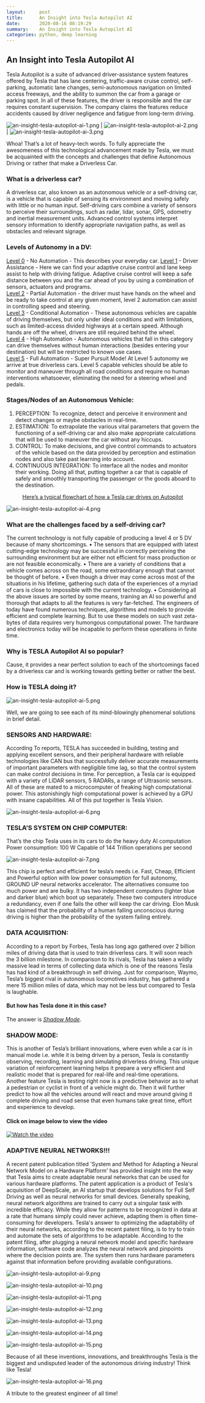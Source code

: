 ```yaml
---
layout:     post
title:      An Insight into Tesla Autopilot AI
date:       2020-08-16 08:19:29
summary:    An Insight into Tesla Autopilot AI
categories: python, deep learning
---
```

## An Insight into Tesla Autopilot AI
Tesla Autopilot is a suite of advanced driver-assistance system features offered by Tesla that has lane centering, traffic-aware cruise control, self-parking, automatic lane changes, semi-autonomous navigation on limited access freeways, and the ability to summon the car from a garage or parking spot. In all of these features, the driver is responsible and the car requires constant supervision. The company claims the features reduce accidents caused by driver negligence and fatigue from long-term driving.

![an-insight-tesla-autopilot-ai-1.png](/images/an-insight-tesla-autopilot-ai-1.png) |
![an-insight-tesla-autopilot-ai-2.png](/images/an-insight-tesla-autopilot-ai-2.png) |
![an-insight-tesla-autopilot-ai-3.png](/images/an-insight-tesla-autopilot-ai-3.png)

Whoa! That’s a lot of heavy-tech words.
To fully appreciate the awesomeness of this technological advancement made by Tesla, we must be acquainted with the concepts and challenges that define Autonomous Driving or rather that make a Driverless Car.

### What is a driverless car?
A driverless car, also known as an autonomous vehicle or a self-driving car, is a vehicle that is capable of sensing its environment and moving safely with little or no human input.
Self-driving cars combine a variety of sensors to perceive their surroundings, such as radar, lidar, sonar, GPS, odometry and inertial measurement units. Advanced control systems interpret sensory information to identify appropriate navigation paths, as well as obstacles and relevant signage.

### Levels of Autonomy in a DV:
<u>Level 0</u> - No Automation - This describes your everyday car.
<u>Level 1</u> - Driver Assistance - Here we can find your adaptive cruise control and lane keep assist to help with driving fatigue. Adaptive cruise control will keep a safe distance between you and the car ahead of you by using a combination of sensors, actuators and programs. <br>
<u>Level 2</u> - Partial Automation - the driver must have hands on the wheel and be ready to take control at any given moment, level 2 automation can assist in controlling speed and steering.  <br>
<u>Level 3</u> - Conditional Automation - These autonomous vehicles are capable of driving themselves, but only under ideal conditions and with limitations, such as limited-access divided highways at a certain speed. Although hands are off the wheel, drivers are still required behind the wheel. <br>
<u>Level 4</u> - High Automation - Autonomous vehicles that fall in this category can drive themselves without human interactions (besides entering your destination) but will be restricted to known use cases. <br>
<u>Level 5</u> - Full Automation - Super Pursuit Mode! At Level 5 autonomy we arrive at true driverless cars. Level 5 capable vehicles should be able to monitor and maneuver through all road conditions and require no human interventions whatsoever, eliminating the need for a steering wheel and pedals. <br>

### Stages/Nodes of an Autonomous Vehicle:
1.	PERCEPTION: To recognize, detect and perceive it environment and detect changes or maybe obstacles in real-time. 
2.	ESTIMATION: To extrapolate the various vital parameters that govern the functioning of a self-driving car and also make appropriate calculations that will be used to maneuver the car without any hiccups.
3.	CONTROL: To make decisions, and give control commands to actuators of the vehicle based on the data provided by perception and estimation nodes and also take past learning into account.
4.	CONTINUOUS INTEGRATION: To interface all the nodes and monitor their working. Doing all that, putting together a car that is capable of safely and smoothly transporting the passenger or the goods aboard to the destination.
<center><u>Here’s a typical flowchart of how a Tesla car drives on Autopilot</u></center>

![an-insight-tesla-autopilot-ai-4.png](/images/an-insight-tesla-autopilot-ai-4.png)

### What are the challenges faced by a self-driving car?
The current technology is not fully capable of producing a level 4 or 5 DV because of many shortcomings.
•	The sensors that are equipped with latest cutting-edge technology may be successful in correctly perceiving the surrounding environment but are either not efficient for mass production or are not feasible economically.
•	There are a variety of conditions that a vehicle comes across on the road, some extraordinary enough that cannot be thought of before.
•	Even though a driver may come across most of the situations in his lifetime, gathering such data of the experiences of a myriad of cars is close to impossible with the current technology.
•	Considering all the above issues are sorted by some means, training an AI so powerful and thorough that adapts to all the features is very far-fetched. 
The engineers of today have found numerous techniques, algorithms and models to provide efficient and complete learning. But to use these models on such vast zeta-bytes of data requires very humongous computational power. The hardware and electronics today will be incapable to perform these operations in finite time.

### Why is TESLA Autopilot AI so popular?
Cause, it provides a near perfect solution to each of the shortcomings faced by a driverless car and is working towards getting better or rather the best.

### How is TESLA doing it?

![an-insight-tesla-autopilot-ai-5.png](/images/an-insight-tesla-autopilot-ai-5.png)

Well, we are going to see each of its mind-blowingly phenomenal solutions in brief detail.

### SENSORS AND HARDWARE:
According To reports, TESLA has succeeded in building, testing and applying excellent sensors, and their peripheral hardware with reliable technologies like CAN 	bus that successfully deliver accurate measurements of important parameters with negligible time lag, so that the control system can make control decisions in time.
For perception, a Tesla car is equipped with a variety of LIDAR sensors, 5 RADARs, a range of Ultrasonic sensors. All of these are mated to a microcomputer of freaking high computational power. This astonishingly high computational power is achieved by a GPU with insane capabilities. All of this put together is Tesla Vision.

![an-insight-tesla-autopilot-ai-6.png](/images/an-insight-tesla-autopilot-ai-6.png)

### TESLA’S SYSTEM ON CHIP COMPUTER:
That’s the chip Tesla uses in its cars to do the heavy duty AI computation
Power consumption: 100 W
Capable of 144 Trillion operations per second

![an-insight-tesla-autopilot-ai-7.png](/images/an-insight-tesla-autopilot-ai-7.png)

This chip is perfect and efficient for tesla’s needs i.e. Fast, Cheap, Efficient and Powerful option with low power consumption for full autonomy, GROUND UP neural networks accelerator. The alternatives consume too much power and are bulky.
It has two independent computers (lighter blue and darker blue) which boot up separately.
These two computers introduce a redundancy, even if one fails the other will keep the car driving.
Elon Musk has claimed that the probability of a human falling unconscious during driving is higher than the probability of the system failing entirely.

### DATA ACQUISITION:
According to a report by Forbes, Tesla has long ago gathered over 2 billion miles of driving data that is used to train driverless cars. It will soon reach the 3 billion milestone. In comparison to its rivals, Tesla has taken a wildly massive lead in terms of collecting data which is one of the reasons Tesla has had kind of a breakthrough in self driving. Just for comparison, Waymo, Tesla’s biggest rival in autonomous locomotives industry, has gathered a mere 15 million miles of data, which may not be less but compared to Tesla is laughable.

#### But how has Tesla done it in this case?
The answer is <u><i>Shadow Mode</i></u>.

### SHADOW MODE:
This is another of Tesla’s brilliant innovations, where even while a car is in manual mode i.e. while it is being driven by a person, Tesla is constantly observing, recording, learning and simulating driverless driving. This unique variation of reinforcement learning helps it prepare a very efficient and realistic model that is prepared for real-life and real-time operations.
Another feature Tesla is testing right now is a predictive behavior as to what a pedestrian or cyclist in front of a vehicle might do. Then it will further predict to how all the vehicles around will react and move around giving it complete driving and road sense that even humans take great time, effort and experience to develop.

#### Click on image below to view the video
[![Watch the video](https://i.vimeocdn.com/video/603457588.webp?mw=1300&mh=731&q=70)](https://player.vimeo.com/video/192179726?app_id=122963)

### ADAPTIVE NEURAL NETWORKS!!!
A recent patent publication titled 'System and Method for Adapting a Neural Network Model on a Hardware Platform' has provided insight into the way that Tesla aims to create adaptable neural networks that can be used for various hardware platforms.
The patent application is a product of Tesla's acquisition of DeepScale, an AI startup that develops solutions for Full Self Driving as well as neural networks for small devices.
Generally speaking, neural network algorithms are trained to carry out a singular task with incredible efficacy. While they allow for patterns to be recognized in data at a rate that humans simply could never achieve, adapting them is often time-consuming for developers.
Tesla's answer to optimizing the adaptability of their neural networks, according to the recent patent filing, is to try to train and automate the sets of algorithms to be adaptable.
According to the patent filing, after plugging a neural network model and specific hardware information, software code analyzes the neural network and pinpoints where the decision points are. The system then runs hardware parameters against that information before providing available configurations.

![an-insight-tesla-autopilot-ai-9.png](/images/an-insight-tesla-autopilot-ai-9.png)

![an-insight-tesla-autopilot-ai-10.png](/images/an-insight-tesla-autopilot-ai-10.png)

![an-insight-tesla-autopilot-ai-11.png](/images/an-insight-tesla-autopilot-ai-11.png)

![an-insight-tesla-autopilot-ai-12.png](/images/an-insight-tesla-autopilot-ai-12.png)

![an-insight-tesla-autopilot-ai-13.png](/images/an-insight-tesla-autopilot-ai-13.png)

![an-insight-tesla-autopilot-ai-14.png](/images/an-insight-tesla-autopilot-ai-14.png)

![an-insight-tesla-autopilot-ai-15.png](/images/an-insight-tesla-autopilot-ai-15.png)


Because of all these inventions, innovations, and breakthroughs Tesla is the biggest and undisputed leader of the autonomous driving industry!
Think like Tesla!

![an-insight-tesla-autopilot-ai-16.png](/images/an-insight-tesla-autopilot-ai-16.png)

A tribute to the greatest engineer of all time!
